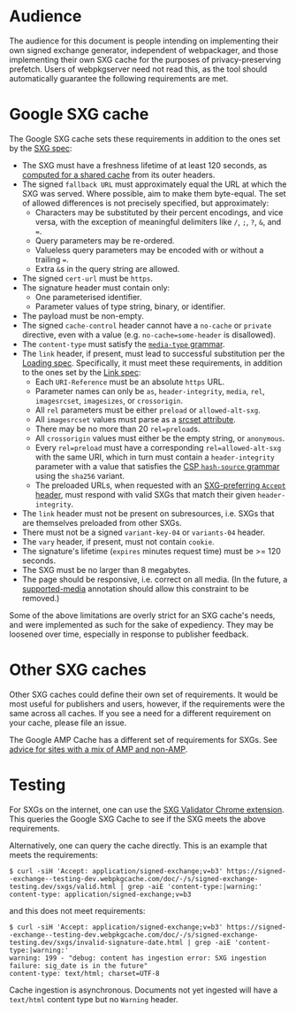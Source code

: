 # Audience

The audience for this document is people intending on implementing their own
signed exchange generator, independent of webpackager, and those implementing
their own SXG cache for the purposes of privacy-preserving prefetch. Users of
webpkgserver need not read this, as the tool should automatically guarantee the
following requirements are met.

# Google SXG cache

The Google SXG cache sets these requirements in addition to the ones set by the
[SXG spec][]:
 - The SXG must have a freshness lifetime of at least 120 seconds, as [computed
   for a shared cache](https://tools.ietf.org/html/rfc7234#section-4.2.1) from
   its outer headers.
 - The signed `fallback URL` must approximately equal the URL at which the SXG
   was served. Where possible, aim to make them byte-equal. The set of allowed
   differences is not precisely specified, but approximately:
   - Characters may be substituted by their percent encodings, and vice versa,
     with the exception of meaningful delimiters like `/`, `;`, `?`, `&`, and
     `=`.
   - Query parameters may be re-ordered.
   - Valueless query parameters may be encoded with or without a trailing `=`.
   - Extra `&`s in the query string are allowed.
 - The signed `cert-url` must be `https`.
 - The signature header must contain only:
   - One parameterised identifier.
   - Parameter values of type string, binary, or identifier.
 - The payload must be non-empty.
 - The signed `cache-control` header cannot have a `no-cache` or `private`
   directive, even with a value (e.g. `no-cache=some-header` is disallowed).
 - The `content-type` must satisfy the [`media-type` grammar][].
 - The `link` header, if present, must lead to successful substitution per the
   [Loading spec][].
   Specifically, it must meet these requirements, in addition to the ones set by
   the [Link spec][]:
   - Each `URI-Reference` must be an absolute `https` URL.
   - Parameter names can only be `as`, `header-integrity`, `media`, `rel`,
     `imagesrcset`, `imagesizes`, or `crossorigin`.
   - All `rel` parameters must be either `preload` or `allowed-alt-sxg`.
   - All `imagesrcset` values must parse as a [srcset attribute](https://html.spec.whatwg.org/multipage/images.html#srcset-attribute).
   - There may be no more than 20 `rel=preload`s.
   - All `crossorigin` values must either be the empty string, or `anonymous`.
   - Every `rel=preload` must have a corresponding `rel=allowed-alt-sxg` with
     the same URI, which in turn must contain a `header-integrity` parameter
     with a value that satisfies the [CSP `hash-source` grammar](https://w3c.github.io/webappsec-csp/#grammardef-hash-source)
     using the `sha256` variant.
   - The preloaded URLs, when requested with an [SXG-preferring `Accept` header][],
     must respond with valid SXGs that match their given `header-integrity`.
 - The `link` header must not be present on subresources, i.e. SXGs that are
   themselves preloaded from other SXGs.
 - There must not be a signed `variant-key-04` or `variants-04` header.
 - The `vary` header, if present, must not contain `cookie`.
 - The signature's lifetime (`expires` minutes request time) must be >= 120
   seconds.
 - The SXG must be no larger than 8 megabytes.
 - The page should be responsive, i.e. correct on all media. (In the future, a
   [supported-media](supported_media.md) annotation should allow this
   constraint to be removed.)

[SXG spec]: https://wicg.github.io/webpackage/draft-yasskin-http-origin-signed-responses.html
[`media-type` grammar]: https://tools.ietf.org/html/rfc7231#section-3.1.1.5
[Loading spec]: https://wicg.github.io/webpackage/loading.html#subresource-substitution
[Link spec]: https://datatracker.ietf.org/doc/html/rfc8288#section-3
[SXG-preferring `Accept` header]: https://github.com/google/webpackager/tree/main/cmd/webpkgserver#content-negotiation

Some of the above limitations are overly strict for an SXG cache's needs, and
were implemented as such for the sake of expediency. They may be loosened over
time, especially in response to publisher feedback.

# Other SXG caches

Other SXG caches could define their own set of requirements. It would be most
useful for publishers and users, however, if the requirements were the same
across all caches. If you see a need for a different requirement on your cache,
please file an issue.

The Google AMP Cache has a different set of requirements for SXGs. See [advice
for sites with a mix of AMP and non-AMP](amp_cache_differences.md).

# Testing

For SXGs on the internet, one can use the [SXG Validator Chrome extension](https://chrome.google.com/webstore/detail/sxg-validator/hiijcdgcphjeljafieaejfhodfbpmgoe). This queries the Google SXG Cache to see if the SXG meets the above requirements.

Alternatively, one can query the cache directly. This is an example that meets the requirements:

```
$ curl -siH 'Accept: application/signed-exchange;v=b3' https://signed--exchange--testing-dev.webpkgcache.com/doc/-/s/signed-exchange-testing.dev/sxgs/valid.html | grep -aiE 'content-type:|warning:'
content-type: application/signed-exchange;v=b3
```

and this does not meet requirements:

```
$ curl -siH 'Accept: application/signed-exchange;v=b3' https://signed--exchange--testing-dev.webpkgcache.com/doc/-/s/signed-exchange-testing.dev/sxgs/invalid-signature-date.html | grep -aiE 'content-type:|warning:'
warning: 199 - "debug: content has ingestion error: SXG ingestion failure: sig_date is in the future"
content-type: text/html; charset=UTF-8
```

Cache ingestion is asynchronous. Documents not yet ingested will have a `text/html` content type but no `Warning` header.
